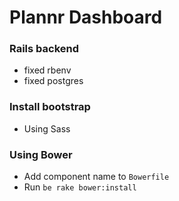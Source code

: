 Plannr Dashboard
================

### Rails backend
- fixed rbenv
- fixed postgres

### Install bootstrap
- Using Sass

### Using Bower
- Add component name to `Bowerfile`
- Run `be rake bower:install`

